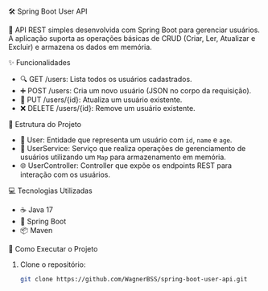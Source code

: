🛠️ Spring Boot User API

🚀 API REST simples desenvolvida com Spring Boot para gerenciar usuários. A aplicação suporta as operações básicas de CRUD (Criar, Ler, Atualizar e Excluir) e armazena os dados em memória.

✨ Funcionalidades

- 🔍 GET /users: Lista todos os usuários cadastrados.
- ➕ POST /users: Cria um novo usuário (JSON no corpo da requisição).
- 📝 PUT /users/{id}: Atualiza um usuário existente.
- ❌ DELETE /users/{id}: Remove um usuário existente.

📂 Estrutura do Projeto

- 📄 User: Entidade que representa um usuário com `id`, `name` e `age`.
- 🔧 UserService: Serviço que realiza operações de gerenciamento de usuários utilizando um `Map` para armazenamento em memória.
- 🌐 UserController: Controller que expõe os endpoints REST para interação com os usuários.

💻 Tecnologias Utilizadas

- ☕ Java 17
- 🌱 Spring Boot
- 📦 Maven

🚀 Como Executar o Projeto

1. Clone o repositório:
   ```bash
   git clone https://github.com/WagnerBSS/spring-boot-user-api.git
